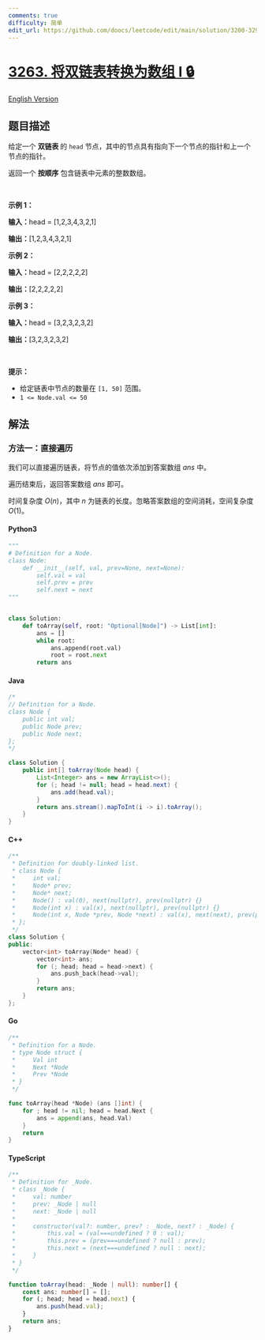```yaml
---
comments: true
difficulty: 简单
edit_url: https://github.com/doocs/leetcode/edit/main/solution/3200-3299/3263.Convert%20Doubly%20Linked%20List%20to%20Array%20I/README.md
---
```


<!-- problem:start -->

# [3263. 将双链表转换为数组 I 🔒](https://leetcode.cn/problems/convert-doubly-linked-list-to-array-i)

[English Version](/solution/3200-3299/3263.Convert%20Doubly%20Linked%20List%20to%20Array%20I/README_EN.md)

## 题目描述

<!-- description:start -->

<p>给定一个 <strong>双链表&nbsp;</strong>的&nbsp;<code>head</code>&nbsp;节点，其中的节点具有指向下一个节点的指针和上一个节点的指针。</p>

<p>返回一个 <strong>按顺序</strong> 包含链表中元素的整数数组。</p>

<p>&nbsp;</p>

<p><strong class="example">示例 1：</strong></p>

<div class="example-block">
<p><span class="example-io"><b>输入：</b>head = [1,2,3,4,3,2,1]</span></p>

<p><span class="example-io"><b>输出：</b>[1,2,3,4,3,2,1]</span></p>
</div>

<p><strong class="example">示例 2：</strong></p>

<div class="example-block">
<p><span class="example-io"><b>输入：</b>head = [2,2,2,2,2]</span></p>

<p><span class="example-io"><b>输出：</b>[2,2,2,2,2]</span></p>
</div>

<p><strong class="example">示例 3：</strong></p>

<div class="example-block">
<p><span class="example-io"><b>输入：</b>head = [3,2,3,2,3,2]</span></p>

<p><span class="example-io"><b>输出：</b>[3,2,3,2,3,2]</span></p>
</div>

<p>&nbsp;</p>

<p><b>提示：</b></p>

<ul>
	<li>给定链表中节点的数量在&nbsp;<code>[1, 50]</code>&nbsp;范围。</li>
	<li><code>1 &lt;= Node.val &lt;= 50</code></li>
</ul>

<!-- description:end -->

## 解法

<!-- solution:start -->

### 方法一：直接遍历

我们可以直接遍历链表，将节点的值依次添加到答案数组 $\textit{ans}$ 中。

遍历结束后，返回答案数组 $\textit{ans}$ 即可。

时间复杂度 $O(n)$，其中 $n$ 为链表的长度。忽略答案数组的空间消耗，空间复杂度 $O(1)$。

<!-- tabs:start -->

#### Python3

```python
"""
# Definition for a Node.
class Node:
    def __init__(self, val, prev=None, next=None):
        self.val = val
        self.prev = prev
        self.next = next
"""


class Solution:
    def toArray(self, root: "Optional[Node]") -> List[int]:
        ans = []
        while root:
            ans.append(root.val)
            root = root.next
        return ans
```

#### Java

```java
/*
// Definition for a Node.
class Node {
    public int val;
    public Node prev;
    public Node next;
};
*/

class Solution {
    public int[] toArray(Node head) {
        List<Integer> ans = new ArrayList<>();
        for (; head != null; head = head.next) {
            ans.add(head.val);
        }
        return ans.stream().mapToInt(i -> i).toArray();
    }
}
```

#### C++

```cpp
/**
 * Definition for doubly-linked list.
 * class Node {
 *     int val;
 *     Node* prev;
 *     Node* next;
 *     Node() : val(0), next(nullptr), prev(nullptr) {}
 *     Node(int x) : val(x), next(nullptr), prev(nullptr) {}
 *     Node(int x, Node *prev, Node *next) : val(x), next(next), prev(prev) {}
 * };
 */
class Solution {
public:
    vector<int> toArray(Node* head) {
        vector<int> ans;
        for (; head; head = head->next) {
            ans.push_back(head->val);
        }
        return ans;
    }
};
```

#### Go

```go
/**
 * Definition for a Node.
 * type Node struct {
 *     Val int
 *     Next *Node
 *     Prev *Node
 * }
 */

func toArray(head *Node) (ans []int) {
	for ; head != nil; head = head.Next {
		ans = append(ans, head.Val)
	}
	return
}
```

#### TypeScript

```ts
/**
 * Definition for _Node.
 * class _Node {
 *     val: number
 *     prev: _Node | null
 *     next: _Node | null
 *
 *     constructor(val?: number, prev? : _Node, next? : _Node) {
 *         this.val = (val===undefined ? 0 : val);
 *         this.prev = (prev===undefined ? null : prev);
 *         this.next = (next===undefined ? null : next);
 *     }
 * }
 */

function toArray(head: _Node | null): number[] {
    const ans: number[] = [];
    for (; head; head = head.next) {
        ans.push(head.val);
    }
    return ans;
}
```

<!-- tabs:end -->

<!-- solution:end -->

<!-- problem:end -->
